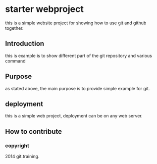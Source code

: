 # starter webproject

this is a simple website project for showing how to use git and github together. 

## Introduction

this is example is to show different part of the git repository and various command

## Purpose

as stated above, the main purpose is to provide simple example for git. 

## deployment

this is a simple web project, deployment can be on any web server. 

## How to contribute

### copyright

2014 git.training. 
